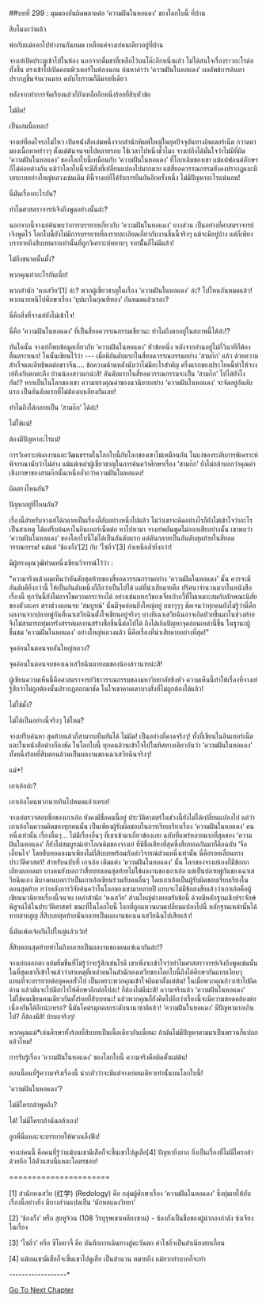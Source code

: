##บทที่ 299 : มุมมองอันผิดพลาดต่อ ‘ความฝันในหอแดง’ ของโลกใบนี้
ที่บ้าน

สิบโมงกว่าแล้ว

พ่อกับแม่ออกไปทำงานกันหมด เหลือแค่จางเย่คนเดียวอยู่ที่บ้าน

จางเย่เปิดประตูเข้าไปในห้อง นอกจากดื่มชาที่เหลือไว้บนโต๊ะอึกหนึ่งแล้ว ไม่ได้สนใจเรื่องราวอะไรต่อทั้งสิ้น ตรงเข้าไปเปิดคอมพิวเตอร์ในห้องนอน ค้นหาคำว่า ‘ความฝันในหอแดง’ ผลลัพธ์การค้นหาปรากฏขึ้นจำนวนมาก ฉบับโบราณก็มีมากทีเดียว

หลังจากทำการจัดเรียงแล้วก็ยังเหลืออีกหนึ่งร้อยยี่สิบหัวข้อ

ไม่ผิด!

เป็นเล่มนี้แหละ!

จางเย่ที่อดใจรอไม่ไหว เปิดหนังสือเล่มหนึ่งจากสำนักพิมพ์ใหญ่ในยุคปัจจุบันทางอินเตอร์เน็ต กวาดตามองเนื้อหาคร่าวๆ ตั้งแต่ต้นจนจบไปหลายรอบ ใช้เวลาไปหนึ่งชั่วโมง จางเย่ถึงได้มั่นใจว่าไม่มีที่ผิด ‘ความฝันในหอแดง’ ของโลกใบนี้เหมือนกับ ‘ความฝันในหอแดง’ ที่โลกเดิมของเขา แม้แต่ฟอนต์อักษรก็ไม่ค่อยต่างกัน แม้ว่าโลกใบนี้จะมีสิ่งที่เปลี่ยนแปลงไปมากมาย แต่สี่ยอดวรรณกรรมยังคงปรากฏและมีบทบาทอย่างใหญ่หลวงเช่นเดิม ทีนี้จางเย่ก็ได้รับการยืนยันอีกครั้งหนึ่ง ไม่มีปัญหาอะไรแน่นอน!

นี่มันเรื่องอะไรกัน?

ทำไมศาสตราจารย์เจิงถึงพูดอย่างนั้นล่ะ?

นอกจากนี้จางเย่ค้นพบว่าการบรรยายเกี่ยวกับ ‘ความฝันในหอแดง’ บางส่วน เป็นอย่างที่ศาสตราจารย์เจิงพูดไว้ โลกใบนี้ยังไม่มีการบรรยายที่ลงรายละเอียดเกี่ยวกับงานชิ้นนี้จริงๆ แม้จะมีอยู่บ้าง แต่ก็เพียงบรรยายถึงสิบบทแรกเท่านั้นที่ถูกวิเคราะห์หยาบๆ จากนัั้นก็ไม่มีแล้ว!

ไม่ถึงขนาดนั้นมั้ง?

พวกคุณทำอะไรกันเนี่ย!

พวกสำนัก ‘หงเสวีย’[1] ล่ะ? พวกผู้เชี่ยวชาญในเรื่อง ‘ความฝันในหอแดง’ ล่ะ? ไปไหนกันหมดแล้ว! พวกนายหนีไปศึกษาเรื่อง ‘บุปผาในกุณฑีทอง’ กันหมดแล้วเรอะ?

นี่คือสิ่งที่จางเย่ยังไม่เข้าใจ!

นี่คือ ‘ความฝันในหอแดง’ ที่เป็นสี่ยอดวรรณกรรมเชียวนะ ทำไมถึงตกอยู่ในสภาพนี้ได้ล่ะ!?

ทันใดนั้น จางเย่ก็พบข้อมูลเกี่ยวกับ ‘ความฝันในหอแดง’ หัวข้อหนึ่ง หลังจากอ่านอยู่ไม่กี่วินาทีก็ต้องตื่นตระหนก! ในนั้นเขียนไว้ว่า --- เมื่อมีอันดับแรกในสี่ยอดวรรณกรรมอย่าง ‘สามก๊ก’ แล้ว ด้วยความสำเร็จและอิทธิพลต่อชาวจีน.... ข้อความด้านหลังนับว่าไม่มีอะไรสำคัญ ครึ่งแรกของประโยคนี้ทำให้จางเย่ถึงกับตกตะลึง บ้านน้องสาวแกน่ะสิ! อันดับแรกในสี่ยอดวรรณกรรมจะเป็น ‘สามก๊ก’ ไปได้ยังไงกัน!? หากเป็นในโลกของเขา ความทรงคุณค่าของนวนิยายอย่าง ‘ความฝันในหอแดง’ จะจัดอยู่อันดับแรก เป็นอันดับแรกที่ไม่ต้องถกเถียงกันเลย!

ทำไมถึงได้กลายเป็น ‘สามก๊ก’ ได้ล่ะ!

ไม่ใช่แน่!

ต้องมีปัญหาอะไรแน่!

การวิเคราะห์ผลงานและวัฒนธรรมในโลกใบนี้กับโลกของเขาไม่เหมือนกัน ในแง่ของระดับการพิเคราะห์พิจารณานับว่าไม่ต่าง แม้แต่เหล่าผู้เชี่ยวชาญในการค้นคว้าศึกษาเรื่อง ‘สามก๊ก’ ยังไม่กล้าบอกว่าคุณค่าเชิงภาษาของสามก๊กนั้นเหนือล้ำกว่าความฝันในหอแดง!

ผิดตรงไหนกัน?

ปัญหาอยู่ที่ไหนกัน?

เรื่องนี้สำหรับจางเย่ได้กลายเป็นเรื่องลี้ลับอย่างหนึ่งไปแล้ว ไม่ว่าเขาจะคิดอย่างไรก็ยังไม่เข้าใจว่าอะไรเป็นสาเหตุ ได้แต่รีบค้นหาในอินเทอร์เน็ตต่อ หาไปหามา จางเย่พลันพูดไม่ออกเสียอย่างนั้น เขาพบว่า ‘ความฝันในหอแดง’ ของโลกใบนี้ไม่ได้เป็นอันดับแรก แต่ดันกลายเป็นอันดับสุดท้ายในสี่ยอดวรรณกรรม! แม้แต่ ‘ซ้องกั๋ง’[2] กับ ‘ไซอิ๋ว’[3] ยังเหนือล้ำยิ่งกว่า!

มีผู้ทรงคุณวุฒิท่านหนึ่งเขียนวิจารณ์ไว้ว่า :

"ความจริงแล้วผมเห็นว่าอันดับสุดท้ายของสี่ยอดวรรณกรรมอย่าง ‘ความฝันในหอแดง’ นั้น ควรจะมีอันดับดียิ่งกว่านี้ ให้เป็นอันดับหนึ่งก็ถือว่าเป็นไปได้ แต่ที่น่าเสียดายคือ ปริศนาจำนวนมากในหนังสือเรื่องนี้ ทุกวันนี้ยังไม่อาจไขความกระจ่างได้ อย่างเช่นบทกวีของเจี่ยเป่าอวี้ที่ไม่เหมาะสมกับลักษณะนิสัยของตัวละคร ตรงช่วงตอนจบ ‘สมบูรณ์’ นั้นมีจุดอ่อนยิ่งใหญ่อยู่ บลาๆๆๆ ชัดเจนว่าทุกคนยังไม่รู้ว่านี่คือผลงานจากปลายพู่กันที่เฉาเสวียฉินตั้งใจเขียนอยู่จริงๆ บางทีเฉาเสวียฉินอาจเกิดป่วยขึ้นมาในช่วงท้าย จึงไม่สามารถทุ่มเทรังสรรค์ผลงานสร้างชื่อชิ้นนี้ต่อไปได้ ถึงได้เกิดปัญหาจุดอ่อนเหล่านี้ขึ้น ในฐานะผู้ชื่นชม ‘ความฝันในหอแดง’ อย่างใหญ่หลวงแล้ว นี่คือเรื่องที่น่าเสียดายอย่างที่สุด!"

จุดอ่อนในตอนจบอันใหญ่หลวง?

จุดอ่อนในตอนจบของเฉาเสวียฉินผายลมของน้องสาวนายน่ะสิ!

ผู้เขียนความเห็นนี้คือศาสตราจารย์วิชาวรรณกรรมของมหาวิทยาลัยชิงหัว ความเห็นนี้ทำให้เรื่องที่จางเย่รู้สึกว่าไม่ถูกต้องนั้นปรากฏออกมาชัด ในใจเขาคาดเดาบางสิ่งที่ไม่ถูกต้องได้แล้ว!

ไม่ใช่มั้ง?

ไม่ได้เป็นอย่างนี้จริงๆ ใช่ไหม?

จางเย่รีบค้นหา สุดท้ายแล้วก็สามารถยืนยันได้ ไม่ผิด! เป็นอย่างที่คาดจริงๆ! ทั้งที่เขียนในอินเทอร์เน็ตและในหนังสือต่างก็ลงชัด ในโลกใบนี้ ทุกคนล้วนเข้าใจไปในทิศทางเดียวกันว่า ‘ความฝันในหอแดง’ ทั้งหนึ่งร้อยยี่สิบตอนล้วนเป็นผลงานของเฉาเสวียฉินจริงๆ!

แม่*!

เกาเอ้อล่ะ?

เกาเอ้อโดนพวกนายกินไปหมดแล้วเหรอ!

จางเย่ตรวจสอบชื่อของเกาเอ้อ ยังคงมีชื่อคนนี้อยู่ ประวัติศาสตร์ในช่วงนี้ยังไม่ได้เปลี่ยนแปลงไป แต่ว่าเกาเอ้อในความคิดของทุกคนนั้น เป็นเพียงผู้รับผิดชอบในการเรียบเรียงเรื่อง ‘ความฝันในหอแดง’ คนหนึ่งเท่านั้น เรื่องอื่นๆ... ไม่มีเรื่องอื่นๆ ที่เขาเข้ามาเกี่ยวข้องเลย ฉบับที่แพร่หลายมากที่สุดของ ‘ความฝันในหอแดง’ ก็ยังไม่สมบูรณ์เท่าโลกเดิมของจางเย่ ที่มีชื่อเสียงที่สุดซึ่งสืบทอดกันมาก็คือฉบับ ‘จือเอี้ยนไจ’ โดยสืบทอดลงมาเพียงไม่กี่สิบบทพร้อมกับคำวิจารณ์ส่วนหนึ่งเท่านั้น นี่คือรอยเลื่อนทางประวัติศาสตร์! สำหรับฉบับที่ เกาเอ้อ เติมแต่ง ‘ความฝันในหอแดง’ นั้น โลกของจางเย่เองก็มีข้อถกเถียงตลอดมา บางคนยังบอกว่าสี่บบทตอนสุดท้ายไม่ใช่ผลงานของเกาเอ้อ แต่เป็นปลายพู่กันของเฉาเสวียฉินเอง มีบางคนบอกว่าเป็นเกาเอ้อเขียนร่วมกับคนอื่นๆ โดยเกาเอ้อเป็นผู้รับผิดชอบเรียบเรียงในตอนสุดท้าย ทว่าหลังการวิจัยค้นคว้าในโลกของเขามาหลายปี แทบจะไม่มีข้อสงสัยแล้วว่าเกาเอ้อคือผู้เขียนนวนิยายเรื่องนี้จนจบ เหล่าสำนัก ‘หงเสวีย’ ส่วนใหญ่ต่างยอมรับข้อนี้ ด้วยมีหลักฐานเชิงประจักษ์พิสูจน์ได้ในประวัติศาสตร์ ขณะที่ในโลกใบนี้ โลกที่ถูกแหวนเกมเปลี่ยนแปลงไปนี้ หลักฐานเหล่านั้นได้หายสาบสูญ สี่สิบบทสุดท้ายนั่นกลายเป็นผลงานของเฉาเสวียฉินไปเสียแล้ว!

นี่มันเพ้อเจ้อกันไปใหญ่แล้วเว้ย!

สี่สิบตอนสุดท้ายทำไมถึงกลายเป็นผลงานของคนแซ่เฉากันล่ะ!?

จางเย่กลอกตา แย้มยิ้มขื่นที่ไม่รู้ว่าจะรู้สึกเช่นไรดี เขาเพิ่งจะเข้าใจว่าทำไมศาสตราจารย์เจิงถึงพูดเช่นนั้น ในที่สุดเขาก็เข้าใจแล้วว่าสาเหตุที่เหล่าคนในสำนักหงเสวียของโลกใบนี้ถึงได้ศึกษากันแบบเงียบๆ แทนที่จะบรรยายต่อบุคคลทั่วไป เป็นเพราะพวกคุณเข้าใจผิดมาตั้งแต่ต้น! ในเมื่อพวกคุณก้าวเท้าไปผิดด้าน แล้วมันจะไปมีอะไรให้ศึกษาอีกต่อไปล่ะ! ก็ต้องไม่มีน่ะสิ! ความจริงแล้ว ‘ความฝันในหอแดง’ ไม่ใช่คนเขียนคนเดียวกันทั้งร้อยยี่สิบบทนะ! แล้วพวกคุณก็ยังคิดไปอีกว่าเรื่องนี้จะมีความสอดคล้องต่อเนื่องกันได้อีกน่ะเหรอ? นี่มันโคตรมุกตลกระดับนานาชาติแล้ว! ‘ความฝันในหอแดง’ มีปัญหามากเกินไป? ก็ต้องมีสิ! บ้าบอจริงๆ!

พวกคุณแม่*เล่นศึกษาทั้งร้อยยี่สิบบทเป็นเนื้อเดียวกันเนี่ยนะ ถ้ามันไม่มีปัญหาตามมาเป็นพรวนก็แปลกแล้วไหม!

การรับรู้เรื่อง ‘ความฝันในหอแดง’ ของโลกใบนี้ ความจริงคือผิดตั้งแต่ต้น!

ตอนนี้คนที่รู้ความจริงเรื่องนี้ น่ากลัวว่าจะมีแต่จางเย่คนเดียวเท่านั้นบนโลกใบนี้!

‘ความฝันในหอแดง’?

ไม่มีใครกล้าพูดถึง?

ได้! ไม่มีใครกล้าฉันกล้าเอง!

ลูกพี่นี่แหละจะบรรยายให้พวกเอ็งฟัง!

จางเย่คนนี้ คือคนที่รู้ว่าแม้บนเขามีเสือก็จะขึ้นเขาไปดูเสือ[4] ปัญหายิ่งยาก ยิ่งเป็นเรื่องที่ไม่มีใครกล้าด้วยอีก ไอ้ตัวแสบนี่แหละโคตรชอบ!

======================

[1] สำนักหงเสวีย (红学) (Redology) คือ กลุ่มผู้ศึกษาเรื่อง ‘ความฝันในหอแดง’ ซึ่งทุ่มเทให้กับเรื่องนี้อย่างยิ่ง มีบางส่วนแปลเป็น ‘นักหอแดงวิทยา’

[2] ‘ซ้องกั๋ง’ หรือ สุยหู่จ้วน (108 วีรบุรุษเขาเหลียงซาน) - ซ้องกั๋งเป็นชื่อของผู้นำกองกำลัง ซ่งเจียง ในเรื่อง

[3] ‘ไซอิ๋ว’ หรือ ซีโหยวจี้ คือ บันทึกการเดินทางสู่ตะวันตก คำไซอิ๋วเป็นสำเนียงฮกเกี้ยน

[4] แม้บนเขามีเสือก็จะขึ้นเขาไปดูเสือ เป็นสำนวน หมายถึง แม้ยากลำบากก็จะทำ

*-*-*-*-*-*-*-*-*-*-*-*-*-*-*-*-*-*-*


[Go To Next Chapter]( ./100.md)